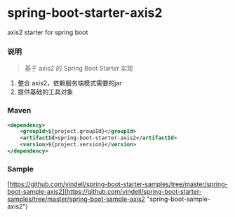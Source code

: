 # spring-boot-starter-axis2
axis2 starter for spring boot

### 说明


 > 基于 axis2 的 Spring Boot Starter 实现

1. 整合 axis2，依赖服务端模式需要的jar
2. 提供基础的工具对象

### Maven

``` xml
<dependency>
	<groupId>${project.groupId}</groupId>
	<artifactId>spring-boot-starter-axis2</artifactId>
	<version>${project.version}</version>
</dependency>
```

### Sample

[https://github.com/vindell/spring-boot-starter-samples/tree/master/spring-boot-sample-axis2](https://github.com/vindell/spring-boot-starter-samples/tree/master/spring-boot-sample-axis2 "spring-boot-sample-axis2")

